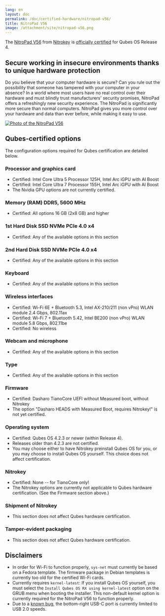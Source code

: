 ```yaml
---
lang: en
layout: doc
permalink: /doc/certified-hardware/nitropad-v56/
title: NitroPad V56
image: /attachment/site/nitropad-v56.png
---
```


The [NitroPad V56](https://shop.nitrokey.com/shop/nitropad-v56-684) from [Nitrokey](https://www.nitrokey.com/) is [officially certified](/doc/certified-hardware/) for Qubes OS Release 4.

## Secure working in insecure environments thanks to unique hardware protection

Do you believe that your computer hardware is secure? Can you rule out the possibility that someone has tampered with your computer in your absence? In a world where most users have no real control over their hardware and must blindly trust manufacturers' security promises, NitroPad offers a refreshingly new security experience. The NitroPad is significantly more secure than normal computers. NitroPad gives you more control over your hardware and data than ever before, while making it easy to use.

[![Photo of the NitroPad V56](/attachment/site/nitropad-v56.png)](https://shop.nitrokey.com/shop/nitropad-v56-684)

## Qubes-certified options

The configuration options required for Qubes certification are detailed below.

### Processor and graphics card

- Certified: Intel Core Ultra 5 Processor 125H, Intel Arc iGPU with AI Boost
- Certified: Intel Core Ultra 7 Processor 155H, Intel Arc iGPU with AI Boost
- The Nvidia GPU options are not currently certified.

### Memory (RAM) DDR5, 5600 MHz

- Certified: All options 16 GB (2x8 GB) and higher


### 1st Hard Disk SSD NVMe PCIe 4.0 x4

- Certified: Any of the available options in this section

### 2nd Hard Disk SSD NVMe PCIe 4.0 x4

- Certified: Any of the available options in this section

### Keyboard

- Certified: Any of the available options in this section

### Wireless interfaces

- Certified: Wi-Fi 6E + Bluetooth 5.3, Intel AX-210/211 (non vPro) WLAN module 2.4 Gbps, 802.11ax
- Certified: Wi-Fi 7 + Bluetooth 5.42, Intel BE200 (non vPro) WLAN module 5.8 Gbps, 802.11be
- Certified: No wireless

### Webcam and microphone

- Certified: Any of the available options in this section

### Type

- Certified: Any of the available options in this section

### Firmware

- Certified: Dasharo TianoCore UEFI without Measured boot, without Nitrokey
- The option "Dasharo HEADS with Measured Boot, requires Nitrokey!" is not yet certified.

### Operating system

- Certified: Qubes OS 4.2.3 or newer (within Release 4).
- Releases older than 4.2.3 are not certified.
- You may choose either to have Nitrokey preinstall Qubes OS for you, or you may choose to install Qubes OS yourself. This choice does not affect certification.

### Nitrokey

- Certified: None -- for TianoCore only!
- The Nitrokey options are currently not applicable to Qubes hardware certification. (See the Firmware section above.)

### Shipment of Nitrokey

- This section does not affect Qubes hardware certification.

### Tamper-evident packaging

- This section does not affect Qubes hardware certification.

## Disclaimers

- In order for Wi-Fi to function properly, `sys-net` must currently be based on a Fedora template. The firmware package in Debian templates is currently too old for the certified Wi-Fi cards.
- Currently requires `kernel-latest`: If you install Qubes OS yourself, you must select the `Install Qubes OS RX using kernel-latest` option on the GRUB menu when booting the installer. This non-default kernel option is currently required for the NitroPad V56 to function properly.
- Due to a [known bug](https://github.com/Dasharo/dasharo-issues/issues/976), the bottom-right USB-C port is currently limited to USB 2.0 speeds.
